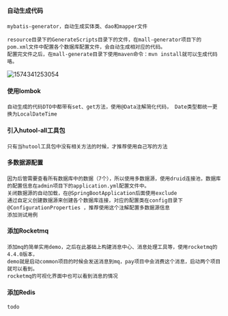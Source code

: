 #### 自动生成代码
    mybatis-generator，自动生成实体类、dao和mapper文件

    resource目录下的GenerateScripts目录下的文件，在mall-generator项目下的pom.xml文件中配置各个数据库配置文件，会自动生成相对应的代码。
    配置完文件之后，在mall-generate目录下使用maven命令：mvn install就可以生成代码咯。

![1574341253054](https://github.com/doudouCN/mallplatform/raw/master/resource/pic/1574341253054.png)

#### 使用lombok
    自动生成的代码DTO中都带有set、get方法，使用@Data注解简化代码， Date类型都统一更换为LocalDateTime

#### 引入hutool-all工具包
    只有当hutool工具包中没有相关方法的时候，才推荐使用自己写的方法

#### 多数据源配置
    因为后管需要查看所有数据库中的数据（7个），所以使用多数据源，使用druid连接池，数据库的配置信息在admin项目下的application.yml配置文件中。
    关闭数据源的自动加载，在@SpringBootApplication后面使用exclude
    通过自定义创建数据源来创建各个数据库连接，对应的配置类在config目录下
    @ConfigurationProperties ，推荐使用这个注解配置多数据源信息
    添加测试用例
    
#### 添加Rocketmq
    添加mq的简单实用demo，之后在此基础上构建消息中心、消息处理工具等，使用rocketmq的4.4.0版本，
    demo就是启动common项目的时候会发送消息到mq，pay项目中会消费这个消息，启动两个项目就可以看到。
    rocketmq的可视化界面中也可以看到消息的情况
    
#### 添加Redis
    todo